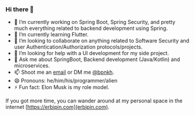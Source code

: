 ### Hi there 👋


- 🔭 I’m currently working on Spring Boot, Spring Security, and pretty much everything related to backend development using Spring.
- 🌱 I’m currently learning Flutter.
- 👯 I’m looking to collaborate on anything related to Software Security and user Authentication/Authorization protocols/projects.
- 🤔 I’m looking for help with a UI development for my side project.
- 💬 Ask me about SpringBoot, Backend development (Java/Kotlin) and microservices.
- 📫 Shoot me an [email](bipinkh91@gmail.com) or DM me [@bpnkh](https://twitter.com/bpnkh).
- 😄 Pronouns: he/him/his/programmer/alien
- ⚡ Fun fact: Elon Musk is my role model.

If you got more time, you can wander around at my personal space in the internet [https://erbipin.com](erbipin.com).
